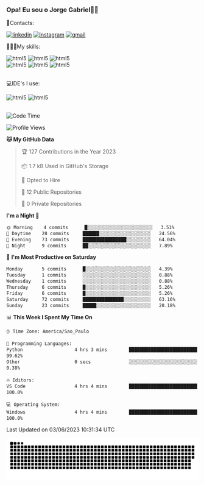 
### Opa! Eu sou o Jorge Gabriel🤚🏾
📱Contacts: 

[![linkedin](https://img.shields.io/badge/LinkedIn-0077B5?style=for-the-badge&logo=linkedin&logoColor=white)](https://www.linkedin.com/in/jorge-g-717603souzag)
[![instagram](https://img.shields.io/badge/Instagram-E4405F?style=for-the-badge&logo=instagram&logoColor=white)](https://www.instagram.com/jorge__gabriel_/)
[![gmail](https://img.shields.io/badge/Gmail-D14836?style=for-the-badge&logo=gmail&logoColor=white)](https://mail.google.com/mail/u/0/?fs=1&tf=cm&source=mailto&to=gabrielgomes2003@gmail.com)

🧑🏾‍💻My skills:
<div <style>
    <img aling="center" alt="html5" src="https://img.shields.io/badge/Python-3776AB?style=for-the-badge&logo=python&logoColor=white"/> 
    <img aling="center" alt="html5" src="https://img.shields.io/badge/GIT-E44C30?style=for-the-badge&logo=git&logoColor=white"/>
    <img aling="center" alt="html5" src="https://img.shields.io/badge/Figma-F24E1E?style=for-the-badge&logo=figma&logoColor=white"/><br>
    <img aling="center" alt="html5" src="https://img.shields.io/badge/Microsoft_Office-D83B01?style=for-the-badge&logo=microsoft-office&logoColor=white"/> 
    <img aling="center" alt="html5" src="https://img.shields.io/badge/Adobe%20Illustrator-FF9A00?style=for-the-badge&logo=adobe%20illustrator&logoColor=white"/> 
    <img aling="center" alt="html5" src="https://img.shields.io/badge/Adobe%20Photoshop-31A8FF?style=for-the-badge&logo=Adobe%20Photoshop&logoColor=black"/> 
</div><br>

💻IDE's I use:
<div <style>
     <img aling="center" alt="html5" src="https://img.shields.io/badge/PyCharm-000000.svg?&style=for-the-badge&logo=PyCharm&logoColor=white"/>  
     <img aling="center" alt="html5" src="https://img.shields.io/badge/Visual_Studio_Code-0078D4?style=for-the-badge&logo=visual%20studio%20code&logoColor=white"/> 
</div><br>

<!--START_SECTION:waka-->
![Code Time](http://img.shields.io/badge/Code%20Time-63%20hrs%206%20mins-blue)

![Profile Views](http://img.shields.io/badge/Profile%20Views-0-blue)

**🐱 My GitHub Data** 

> 🏆 127 Contributions in the Year 2023
 > 
> 📦 1.7 kB Used in GitHub's Storage 
 > 
> 💼 Opted to Hire
 > 
> 📜 12 Public Repositories 
 > 
> 🔑 0 Private Repositories  
 > 
**I'm a Night 🦉** 

```text
🌞 Morning    4 commits      █░░░░░░░░░░░░░░░░░░░░░░░░   3.51% 
🌇 Daytime    28 commits     ██████░░░░░░░░░░░░░░░░░░░   24.56% 
🌃 Evening    73 commits     ████████████████░░░░░░░░░   64.04% 
🌙 Night      9 commits      ██░░░░░░░░░░░░░░░░░░░░░░░   7.89%

```
📅 **I'm Most Productive on Saturday** 

```text
Monday       5 commits      █░░░░░░░░░░░░░░░░░░░░░░░░   4.39% 
Tuesday      1 commits      ░░░░░░░░░░░░░░░░░░░░░░░░░   0.88% 
Wednesday    1 commits      ░░░░░░░░░░░░░░░░░░░░░░░░░   0.88% 
Thursday     6 commits      █░░░░░░░░░░░░░░░░░░░░░░░░   5.26% 
Friday       6 commits      █░░░░░░░░░░░░░░░░░░░░░░░░   5.26% 
Saturday     72 commits     ███████████████░░░░░░░░░░   63.16% 
Sunday       23 commits     █████░░░░░░░░░░░░░░░░░░░░   20.18%

```


📊 **This Week I Spent My Time On** 

```text
⌚︎ Time Zone: America/Sao_Paulo

💬 Programming Languages: 
Python                   4 hrs 3 mins        █████████████████████████   99.62% 
Other                    0 secs              ░░░░░░░░░░░░░░░░░░░░░░░░░   0.38%

🔥 Editors: 
VS Code                  4 hrs 4 mins        █████████████████████████   100.0%

💻 Operating System: 
Windows                  4 hrs 4 mins        █████████████████████████   100.0%

```


 Last Updated on 03/06/2023 10:31:34 UTC
<!--END_SECTION:waka-->





<img alt="github-snake" src="https://github.com/J0rgeGabriel/J0rgeGabriel/blob/output/github-contribution-grid-snake-dark.svg" />
